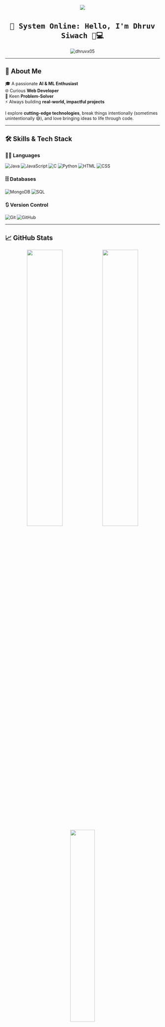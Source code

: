 <p align="center">
  <img src="https://readme-typing-svg.demolab.com/?lines=Eat.%20Sleep.%20Code.%20Repeat&font=Fira%20Code&center=true&width=440&height=45&color=f75c7e&vCenter=true&pause=1000&size=22" />
</p>

<h1 align="center"><code>🔮 System Online: Hello, I'm Dhruv Siwach 🧠💻</code></h1>

<p align="center">
  <img src="https://komarev.com/ghpvc/?username=dhruvx05&label=VISITORS&color=f75c7e&style=flat" alt="dhruvx05" />
</p>

---

## 🚀 About Me

🎓 A passionate **AI & ML Enthusiast**  
🌐 Curious **Web Developer**  
🧠 Keen **Problem-Solver**  
⚡ Always building **real-world, impactful projects**

I explore **cutting-edge technologies**, break things intentionally (sometimes unintentionally 😅), and love bringing ideas to life through code.

---

## 🛠️ Skills & Tech Stack

### 👨‍💻 Languages  
![Java](https://img.shields.io/badge/Java-007396?style=for-the-badge&logo=java&logoColor=white)
![JavaScript](https://img.shields.io/badge/JavaScript-F7DF1E?style=for-the-badge&logo=javascript&logoColor=black)
![C](https://img.shields.io/badge/C-00599C?style=for-the-badge&logo=c&logoColor=white)
![Python](https://img.shields.io/badge/Python-3776AB?style=for-the-badge&logo=python&logoColor=white)
![HTML](https://img.shields.io/badge/HTML5-E34F26?style=for-the-badge&logo=html5&logoColor=white)
![CSS](https://img.shields.io/badge/CSS3-1572B6?style=for-the-badge&logo=css3&logoColor=white)

### 🗄️ Databases  
![MongoDB](https://img.shields.io/badge/MongoDB-47A248?style=for-the-badge&logo=mongodb&logoColor=white)
![SQL](https://img.shields.io/badge/SQL-316192?style=for-the-badge&logo=microsoft-sql-server&logoColor=white)

### 🔃 Version Control  
![Git](https://img.shields.io/badge/Git-F05032?style=for-the-badge&logo=git&logoColor=white)
![GitHub](https://img.shields.io/badge/GitHub-181717?style=for-the-badge&logo=github&logoColor=white)

---

## 📈 GitHub Stats

<p align="center">
  <img src="https://github-readme-stats.vercel.app/api?username=dhruvx05&show_icons=true&theme=tokyonight&hide_border=true" width="48%" />
  <img src="https://github-readme-streak-stats.herokuapp.com/?user=dhruvx05&theme=tokyonight&hide_border=true" width="48%" />
</p>

<p align="center">
  <img src="https://github-readme-stats.vercel.app/api/top-langs/?username=dhruvx05&layout=compact&theme=tokyonight&hide_border=true" width="40%" />
</p>

---

## 🌟 Current Focus

🔍 Deep-diving into AI & ML  
💻 Leveling up full-stack skills  
⚙️ Engineering scalable backend systems  
🎯 Crafting pixel-perfect, intelligent UIs

---

## 🎉 Fun Fact

<details>
<summary><strong>🤖 Click to Reveal</strong></summary>

> I'm on a mission to **convince AI not to take over the world!** 🤖🌍  
> _(First step: teach it to play fair in chess ♟️)_

</details>

---

## 🧬 Final Echo

<div align="center">
  <img src="https://capsule-render.vercel.app/api?type=rect&color=f75c7e&height=1"/>
  <br />
  <em><strong>"Code is poetry. Machine is canvas. Bugs are plot twists."</strong></em>  
  <br />
  <em>— Compiling creativity... please stand by 💾</em>
  <br />
  <img src="https://capsule-render.vercel.app/api?type=rect&color=f75c7e&height=1"/>
</div>

